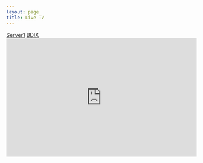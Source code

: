 ```yaml
---
layout: page
title: Live TV
---
```


 <div class="container">

<div class="row">
<div class="col-md-9 col-sm-6">

<div class="row">
<div class="col-md-12 text-center m-b-10">
<script type="text/javascript" src="//stremanp.com/apu.php?zoneid=2567332" async="" data-cfasync="false"></script> </div>
</div>


<div class="row">
<div class="col-md-12">
<div class="movie-payer">
<div class="btn-group">
<a href="http://bdiptv.stream/live-tv/star-plus.html" class="btn btn-sm btn-default">Server1</a>
<a href="http://bdiptv.stream/live-tv/star-plus.html?key=ympvjx7qkg0e" class="btn btn-sm btn-default">BDIX</a>
</div>

<style type="text/css">
            .video-embed-container {
                position: relative;
                padding-bottom: 56.25%;
                padding-top: 30px; height: 0; overflow: hidden;
                }
                .video-embed-container iframe,
                .video-embed-container object,
                .video-embed-container embed {
                position: absolute;
                top: 0;
                left: 0;
                width: 100%;
                height: 100%;
                }
        </style>
<div class="video-embed-container"><iframe class="responsive-embed-item" src="http://tv.bdiptv.design/downloads/bdiptv/in-starplus.php" allowfullscreen="true" webkitallowfullscreen="true" mozallowfullscreen="true" __idm_id__="1053621249" frameborder="0"></iframe></div>
</div> </div>
</div>

</div>

<div class="col-md-3 col-sm-6">
<div class="sidebar">
<div class="ad_300x250 m-b-10">
<script async="async" data-cfasync="false" src="//native.propellerclick.com/1?z=2968083"></script>
</div>
</div>
</div>

</div> 

</div>
